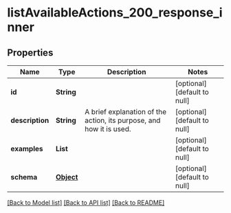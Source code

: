 # listAvailableActions_200_response_inner
## Properties

| Name | Type | Description | Notes |
|------------ | ------------- | ------------- | -------------|
| **id** | **String** |  | [optional] [default to null] |
| **description** | **String** | A brief explanation of the action, its purpose, and how it is used. | [optional] [default to null] |
| **examples** | **List** |  | [optional] [default to null] |
| **schema** | [**Object**](.md) |  | [optional] [default to null] |

[[Back to Model list]](../README.md#documentation-for-models) [[Back to API list]](../README.md#documentation-for-api-endpoints) [[Back to README]](../README.md)

